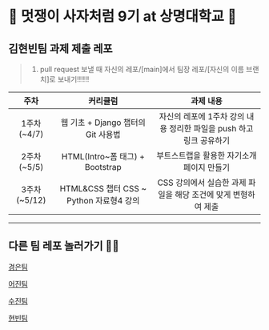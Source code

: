 # 🦁 멋쟁이 사자처럼 9기 at 상명대학교 🦁

## 김현빈팀 과제 제출 레포

> 1. pull request 보낼 때 자신의 레포/[main]에서 팀장 레포/[자신의 이름 브랜치]로 보내기!!!!!!

|주차|커리큘럼|과제 내용|
|:---:|:---:|:---:|
|1주차(~4/7)|웹 기초 + Django 챕터의 Git 사용법|자신의 레포에 1주차 강의 내용 정리한 파일을 push 하고 링크 공유하기|
|2주차(~5/5)|HTML(Intro~폼 태그) + Bootstrap|부트스트랩을 활용한 자기소개 페이지 만들기|
|3주차(~5/12)|HTML&CSS 챕터 CSS ~ Python 자료형4 강의|CSS 강의에서 실습한 과제 파일을 해당 조건에 맞게 변형하여 제출|
---

## 다른 팀 레포 놀러가기 🏄‍♂️

[경은팀](https://github.com/GyeongEun-Kim/Likelion-9th-HW)

[어진팀](https://github.com/mingmeng030/Likelion-9th-homework)

[수진팀](https://github.com/sooziini/likelion9th-assignment)

[현빈팀](https://github.com/myunbongs/LikeLion_9_HW)

